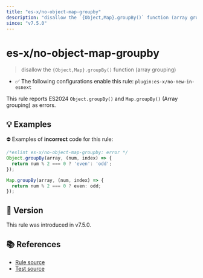 ```yaml
---
title: "es-x/no-object-map-groupby"
description: "disallow the `{Object,Map}.groupBy()` function (array grouping)"
since: "v7.5.0"
---
```


# es-x/no-object-map-groupby
> disallow the `{Object,Map}.groupBy()` function (array grouping)

- ✅ The following configurations enable this rule: `plugin:es-x/no-new-in-esnext`

This rule reports ES2024 `Object.groupBy()` and `Map.groupBy()` (Array grouping) as errors.

## 💡 Examples

⛔ Examples of **incorrect** code for this rule:

<eslint-playground type="bad">

```js
/*eslint es-x/no-object-map-groupby: error */
Object.groupBy(array, (num, index) => {
  return num % 2 === 0 ? 'even': 'odd';
});

Map.groupBy(array, (num, index) => {
  return num % 2 === 0 ? even: odd;
});
```

</eslint-playground>

## 🚀 Version

This rule was introduced in v7.5.0.

## 📚 References

- [Rule source](https://github.com/eslint-community/eslint-plugin-es-x/blob/master/lib/rules/no-object-map-groupby.js)
- [Test source](https://github.com/eslint-community/eslint-plugin-es-x/blob/master/tests/lib/rules/no-object-map-groupby.js)
